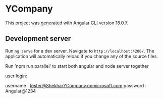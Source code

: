 # YCompany

This project was generated with [Angular CLI](https://github.com/angular/angular-cli) version 18.0.7.

## Development server

Run `ng serve` for a dev server. Navigate to `http://localhost:4200/`. The application will automatically reload if you change any of the source files.

Run 'npm run parallel' to start both angular and node server together

user login:

username : tester@ShekharYCompany.onmicrosoft.com
password : Angular@1234

